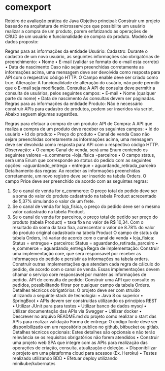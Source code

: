 # comexport

Roteiro de avaliação prática de Java 
Objetivo principal: Construir um projeto baseado na arquitetura  de microsserviços que possibilite um usuário realizar a compra de  um produto, porem enfatizando as operações de CRUD de um  usuário e funcionalidade de compra do produto. 
Modelo de dados proposto:

Regras para as informações da entidade Usuário: 
Cadastro: Durante o cadastro de um novo usuário, as seguintes  informações são obrigatórias de preenchimento: 
• Nome 
• E-mail (validar se formato do e-mail esta correto) • Data de nascimento 
Caso não sejam preenchidas corretamente as informações acima,  uma mensagem deve ser devolvida como resposta para API com o  respectivo código HTTP. 
O Campo enable deve ser criado como true. 
Alteração: A funcionalidade de alteração do usuário, não pode  permitir que o E-mail seja modificado. 
Consulta: A API de consulta deve permitir a consulta de usuários,  pelos seguintes campos: 
• E-mail 
• Nome (qualquer parte do nome) 
• Data de nascimento 
As consultas devem ser paginadas.
Regras para as informações da entidade Produto: 
Não é necessário construir APIs para cadastro de produtos, podem  ser inseridos via script. Abaixo seguem algumas sugestões.

Regras para efetuar a compra de um produto: 
API de Compra: A API que realiza a compra de um produto deve  receber os seguintes campos: 
• Id do usuário 
• Id do produto 
• Preço do produto 
• Canal de venda 
Caso não sejam preenchidas corretamente as informações acima,  uma mensagem deve ser devolvida como resposta para API com o  respectivo código HTTP. 
Observação: 
• O campo Canal de venda, será uma Enum contendo os  seguintes valores 
◦e_commerce 
◦loja_fisica 
◦parceiros 
• O campo status, será uma Enum que corresponde ao status  do pedido com as seguintes opções: 
◦aguardando_entrega 
◦ entregue 
◦ aguardando_retirada_parceiro 
Detalhamento das regras: 
Ao receber as informações preenchidas corretamente, um novo  registro deve ser inserido na tabela Orders. 
O campo Price deve ser preenchido de acordo com as seguintes  regras:
1. Se o canal de venda for e_commerce: O preço total do  pedido deve ser a soma do valor do produto cadastrado na  tabela Product acrecentado de 5,37% simulando o valor de  um frete. 
2. Se o canal de venda for loja_fisica, o preço do pedido deve  ser o mesmo valor cadastrado na tabela Product. 
3. Se o canal de venda for parceiros, o preço total do pedido ser  preço do produto (tabela Product) + taxa fixa no valor de  R$ 10,34. Com o resultado da soma da taxa fixa, acrescentar  o valor de 8.78% do valor do produto original cadastrado na  tabela Product 
O campo de status da tabela Orders, irá variar de acordo com o  canal de venda 
• loja_fisica: Status = entregue 
• parceiros: Status = aguardando_retirada_parceiro • e_commerce = aguardando_entrega 
Regra de implementação: 
Construir uma implementação core, que será responsavel por  receber as informaçoes do pedido e persistir as informações na  tabela orders. 
Construir outras implementações que atendam cada regra de cálculo do pedido, de acordo com o canal de venda. Essas  implementações devem chamar o serviço core responsável por  manter as informações de pedido. 
API de consulta de pedido: Construir uma API que consulte os  pedidos, possibilitando filtrar por qualquer campo da tabela  Orders.
Detalhes técnicos obrigatórios: O projeto deve ser com struído utilizando a seguinte stack de tecnologia: 
• Java 8 ou superior 
• SpringBoot 
• APIs devem ser construídas utilizando os princípios REST • Utilizar JUnit para para testes 
• Utilizar banco de dados mysql 
• Utilizar documentação das APIs via Swagger 
• Utilizar docker 
• Descrever no arquivo README.md do projeto como  realizar o start das APIs para realizar validação 
Forma de entrega: O código fonte deve ser disponibilizado em  um repositório publico no github, bitbucket ou gitlab. 
Detalhes técnicos opcionais: Estes detalhes são opcionais e não  terão relevância se os requisitos obrigatórios não forem atendidos • Construir uma projeto web SPA que integre com as APIs para  realização das operações de criação, consulta, atualização e  deleção. 
• Disponibilizar o projeto em uma plataforma cloud para  acessos (Ex. Heroku) 
• Testes realizado utilizando BDD 
• Efetuar deploy utilizando minikube/kubernates
